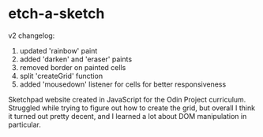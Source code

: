 # etch-a-sketch

v2 changelog:
1. updated 'rainbow' paint 
2. added 'darken' and 'eraser' paints
3. removed border on painted cells
4. split 'createGrid' function
5. added 'mousedown' listener for cells for better responsiveness

Sketchpad website created in JavaScript for the Odin Project curriculum. Struggled while trying to figure out how to create the grid, but overall I think it turned out pretty decent, and I learned a lot about DOM manipulation in particular.


